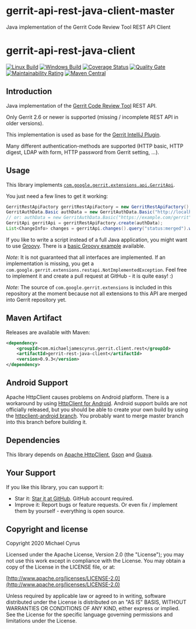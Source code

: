 # gerrit-api-rest-java-client-master
Java implementation of the Gerrit Code Review Tool REST API Client

gerrit-api-rest-java-client
======================

[![Linux Build](https://travis-ci.org/michaeljamescyrus/gerrit-rest-java-client.svg?branch=master)](https://travis-ci.org/michaeljamescyrus/gerrit-rest-java-client)
[![Windows Build](https://ci.appveyor.com/api/projects/status/ctm64o74lxdri26s/branch/master?svg=true)](https://ci.appveyor.com/project/michaeljamescyrus/gerrit-rest-java-client/branch/master)
[![Coverage Status](https://img.shields.io/coveralls/michaeljamescyrus/gerrit-rest-java-client.svg)](https://coveralls.io/r/michaeljamescyrus/gerrit-rest-java-client)
[![Quality Gate](https://sonarcloud.io/api/project_badges/measure?project=com.michaeljamescyrus.gerrit.client.rest%3Agerrit-rest-java-client&metric=alert_status)](https://sonarcloud.io/dashboard/index/com.michaeljamescyrus.gerrit.client.rest:gerrit-rest-java-client)
[![Maintainability Rating](https://sonarcloud.io/api/project_badges/measure?project=com.michaeljamescyrus.gerrit.client.rest%3Agerrit-rest-java-client&metric=sqale_rating)](https://sonarcloud.io/dashboard/index/com.michaeljamescyrus.gerrit.client.rest:gerrit-rest-java-client)
[![Maven Central](https://maven-badges.herokuapp.com/maven-central/com.michaeljamescyrus.gerrit.client.rest/gerrit-rest-java-client/badge.svg)](https://maven-badges.herokuapp.com/maven-central/com.michaeljamescyrus.gerrit.client.rest/gerrit-rest-java-client)

Introduction
-----------

Java implementation of the [Gerrit Code Review Tool] REST API.

Only Gerrit 2.6 or newer is supported (missing / incomplete REST API in older versions).

This implementation is used as base for the [Gerrit IntelliJ Plugin].

Many different authentication-methods are supported (HTTP basic, HTTP digest, LDAP with form,
HTTP password from Gerrit setting, ...).

[Gerrit Code Review Tool]: https://www.gerritcodereview.com/
[Gerrit IntelliJ Plugin]: https://github.com/michaeljamescyrus/gerrit-intellij-plugin


Usage
-------
This library implements <code>[com.google.gerrit.extensions.api.GerritApi]</code>.

You just need a few lines to get it working:
```java
GerritRestApiFactory gerritRestApiFactory = new GerritRestApiFactory();
GerritAuthData.Basic authData = new GerritAuthData.Basic("http://localhost:8080");
// or: authData = new GerritAuthData.Basic("https://example.com/gerrit", "user", "password");
GerritApi gerritApi = gerritRestApiFactory.create(authData);
List<ChangeInfo> changes = gerritApi.changes().query("status:merged").withLimit(10).get();
```

If you like to write a script instead of a full Java application, you might want to use [Groovy].
There is a [basic Groovy example] available.

_Note:_ It is not guaranteed that all interfaces are implemented. If an implementation is missing, you get a
<code>com.google.gerrit.extensions.restapi.NotImplementedException</code>. Feel free to implement it and create a pull
request at GitHub - it is quite easy! :)

_Note:_ The source of <code>com.google.gerrit.extensions</code> is included in this repository at the
moment because not all extensions to this API are merged into Gerrit repository yet.

[com.google.gerrit.extensions.api.GerritApi]: https://gerrit.googlesource.com/gerrit/+/HEAD/gerrit-extension-api/src/main/java/com/google/gerrit/extensions/api/GerritApi.java
[Groovy]: http://www.groovy-lang.org/
[basic Groovy example]: https://github.com/michaeljamescyrus/gerrit-rest-java-client/blob/master/examples/Basic.groovy

Maven Artifact
--------------
Releases are available with Maven:
```xml
<dependency>
    <groupId>com.michaeljamescyrus.gerrit.client.rest</groupId>
    <artifactId>gerrit-rest-java-client</artifactId>
    <version>0.9.3</version>
</dependency>
```

Android Support
---------------
Apache HttpClient causes problems on Android platform. There is a workaround by using [HttpClient for Android].
Android support builds are not officially released, but you should be able to create your own build by using the
[httpclient-android branch]. You probably want to merge master branch into this branch before building it.

[HttpClient for Android]: https://hc.apache.org/httpcomponents-client-4.3.x/android-port.html
[httpclient-android branch]: https://github.com/michaeljamescyrus/gerrit-rest-java-client/tree/httpclient-android

Dependencies
------------
This library depends on [Apache HttpClient], [Gson] and [Guava].

[Apache HttpClient]: https://hc.apache.org/httpcomponents-client-ga/
[Gson]: https://github.com/google/gson
[Guava]: https://github.com/google/guava

Your Support
------------
If you like this library, you can support it:
* Star it: [Star it at GitHub](https://github.com/michaeljamescyrus/gerrit-rest-java-client). GitHub account required.
* Improve it: Report bugs or feature requests. Or even fix / implement them by yourself - everything is open source.

Copyright and license
--------------------

Copyright 2020 Michael Cyrus

Licensed under the Apache License, Version 2.0 (the "License");
you may not use this work except in compliance with the License.
You may obtain a copy of the License in the LICENSE file, or at:

  [http://www.apache.org/licenses/LICENSE-2.0](http://www.apache.org/licenses/LICENSE-2.0)

Unless required by applicable law or agreed to in writing, software
distributed under the License is distributed on an "AS IS" BASIS,
WITHOUT WARRANTIES OR CONDITIONS OF ANY KIND, either express or implied.
See the License for the specific language governing permissions and
limitations under the License.
